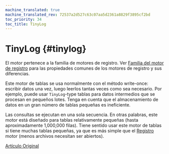 ```yaml
---
machine_translated: true
machine_translated_rev: 72537a2d527c63c07aa5d2361a8829f3895cf2bd
toc_priority: 34
toc_title: TinyLog
---
```


# TinyLog {#tinylog}

El motor pertenece a la familia de motores de registro. Ver [Familia del motor de registro](index.md) para las propiedades comunes de los motores de registro y sus diferencias.

Este motor de tablas se usa normalmente con el método write-once: escribir datos una vez, luego leerlos tantas veces como sea necesario. Por ejemplo, puede usar `TinyLog`-type tablas para datos intermedios que se procesan en pequeños lotes. Tenga en cuenta que el almacenamiento de datos en un gran número de tablas pequeñas es ineficiente.

Las consultas se ejecutan en una sola secuencia. En otras palabras, este motor está diseñado para tablas relativamente pequeñas (hasta aproximadamente 1,000,000 filas). Tiene sentido usar este motor de tablas si tiene muchas tablas pequeñas, ya que es más simple que el [Registro](log.md) motor (menos archivos necesitan ser abiertos).

[Artículo Original](https://clickhouse.tech/docs/en/operations/table_engines/tinylog/) <!--hide-->
